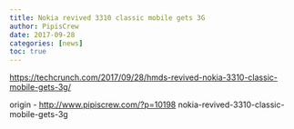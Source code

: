 ```yaml
---
title: Nokia revived 3310 classic mobile gets 3G
author: PipisCrew
date: 2017-09-28
categories: [news]
toc: true
---
```


https://techcrunch.com/2017/09/28/hmds-revived-nokia-3310-classic-mobile-gets-3g/

origin - http://www.pipiscrew.com/?p=10198 nokia-revived-3310-classic-mobile-gets-3g